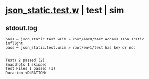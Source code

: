 # [json_static.test.w](../../../../../examples/tests/valid/json_static.test.w) | test | sim

## stdout.log
```log
pass ─ json_static.test.wsim » root/env0/test:Access Json static inflight
pass ─ json_static.test.wsim » root/env1/test:has key or not             
 
 
Tests 2 passed (2)
Snapshots 1 skipped
Test Files 1 passed (1)
Duration <DURATION>
```

